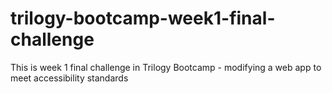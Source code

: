 # trilogy-bootcamp-week1-final-challenge
This is week 1 final challenge in Trilogy Bootcamp - modifying a web app to meet accessibility standards
